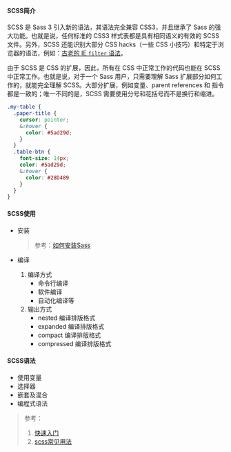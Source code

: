 #### SCSS简介

SCSS 是 Sass 3 引入新的语法，其语法完全兼容 CSS3，并且继承了 Sass 的强大功能。也就是说，任何标准的 CSS3  样式表都是具有相同语义的有效的 SCSS 文件。另外，SCSS 还能识别大部分 CSS hacks（一些 CSS  小技巧）和特定于浏览器的语法，例如：[古老的 IE `filter` 语法](http://msdn.microsoft.com/en-us/library/ms532847%28v=vs.85%29.aspx#Defining_Visual_Filt)。

由于 SCSS 是 CSS 的扩展，因此，所有在 CSS 中正常工作的代码也能在 SCSS 中正常工作。也就是说，对于一个 Sass  用户，只需要理解 Sass 扩展部分如何工作的，就能完全理解 SCSS。大部分扩展，例如变量、parent references 和  指令都是一致的；唯一不同的是，SCSS 需要使用分号和花括号而不是换行和缩进。

```scss
.my-table {
  .paper-title {
    cursor: pointer;
    &:hover {
      color: #5ad29d;
    }
  }
  .table-btn {
    font-size: 14px;
    color: #5ad29d;
    &:hover {
      color: #28D489
    }
  }
}
```

#### SCSS使用

- 安装

  > 参考：[如何安装Sass](https://www.sass.hk/install)

- 编译
  1. 编译方式
     - 命令行编译
     - 软件编译
     - 自动化编译等
  2. 输出方式
     - nested 编译排版格式
     - expanded 编译排版格式
     - compact 编译排版格式
     - compressed 编译排版格式

#### SCSS语法

- 使用变量
- 选择器
- 嵌套及混合
- 编程式语法

> 参考： 
>
> 1. [快速入门](https://www.sass.hk/guide)
> 2. [scss常见用法](https://blog.csdn.net/leadn/article/details/78562873?locationNum=6&fps=1)